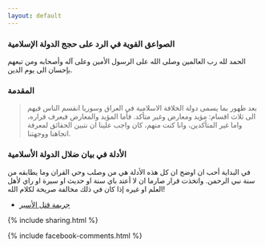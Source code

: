 ```yaml
---
layout: default
---
```


### الصواعق القوية في الرد على حجج الدولة الإسلامية

الحمد لله رب العالمين وصلى الله على الرسول الأمين وعلى آله وأصحابه ومن تبعهم بإحسان الى يوم الدين.

### المقدمة

> بعد ظهور بما يسمى دولة الخلافة الاسلامية في العراق وسوريا انقسم الناس فيهم الى ثلاث اقسام: مؤيد ومعارض وغير متأكد.
  فأما المؤيد والمعارض فيعرف قراره، واما غير المتأكدين، وانا كنت منهم، كان واجب علينا ان نتبين الحقائق لمعرفة اتجاهنا ووجهتنا.

### الأدلة في بيان ضلال الدولة الأسلامية

في البداية أحب ان اوضح ان كل هذه الأدلة هي من وصلب وحي القران وما يطابقه من سنة نبي الرحمن. واتخذت قرار صارما ان لا أعتد باي سنة او حديث او سيرة او راي لأهل العلم او غيره إذا كان في ذلك مخالفة صريحة لكلام الله!

<ul>
  <li> <a href="https://truthpursue.github.io/aseer">جريمة قتل الأسير</a> </li>
</ul>

{% include sharing.html %}

{% include facebook-comments.html %}

<div class="fb-comments" data-href="https://truthpursue.github.io/thunderbolts" data-numposts="30" data-mobile="true" data-width="100%"></div>

